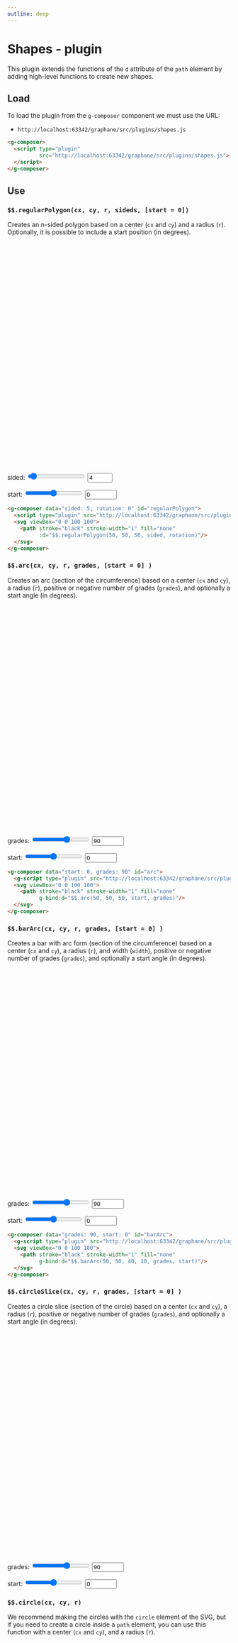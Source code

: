 ```yaml
---
outline: deep
---
```


# Shapes - plugin

This plugin extends the functions of the `d` attribute of the `path` element by adding high-level
functions to create new shapes.

## Load

To load the plugin from the `g-composer` component we must use the URL:

- ```http://localhost:63342/graphane/src/plugins/shapes.js```

```html
<g-composer>
  <script type="plugin"
          src="http://localhost:63342/graphane/src/plugins/shapes.js">
  </script>
</g-composer>
```

## Use

### `$$.regularPolygon(cx, cy, r, sideds, [start = 0])`

Creates an n-sided polygon based on a center (`cx` and `cy`) and a radius (`r`). Optionally, it is
possible to include a start position (in degrees).

<g-composer data="sided: 5, rotation: 0" id="regularPolygon">
  <g-script type="plugin" src="http://localhost:63342/graphane/src/plugins/shapes.js"></g-script>
  <svg viewBox="0 0 100 100">
    <path stroke="black" stroke-width="1" fill="none" 
          g-bind:d="$$.regularPolygon(50, 50, 50, sided, rotation)"/>
  </svg>
</g-composer>
<p>
  <label>sided: 
    <input id="rpSidedRange" type="range" min="3" max="25" value="4"
           oninput="document.querySelector('#regularPolygon').data.sided = document.querySelector('#rpSidedNumber').value = Number(this.value)">
    <input id="rpSidedNumber" type="number" min="3" max="25" value="4"
           oninput="document.querySelector('#regularPolygon').data.sided = document.querySelector('#rpSidedRange').value = Number(this.value)">
  </label>
</p>
<p>
  <label>start: 
    <input id="rpStartRange" type="range" min="-360" max="360" value="0"
           oninput="document.querySelector('#regularPolygon').data.rotation = document.querySelector('#rpStartNumber').value = Number(this.value)">
    <input id="rpStartNumber" type="number" min="-360" max="360" value="0"
          oninput="document.querySelector('#regularPolygon').data.rotation = document.querySelector('#rpStartRange').value = Number(this.value)">
  </label>
</p>

```html
<g-composer data="sided: 5, rotation: 0" id="regularPolygon">
  <script type="plugin" src="http://localhost:63342/graphane/src/plugins/shapes.js"></script>
  <svg viewBox="0 0 100 100">
    <path stroke="black" stroke-width="1" fill="none"
          :d="$$.regularPolygon(50, 50, 50, sided, rotation)"/>
  </svg>
</g-composer>
```

### `$$.arc(cx, cy, r, grades, [start = 0] )`

Creates an arc (section of the circumference) based on a center (`cx` and `cy`), a radius (`r`),
positive or negative number of grades (`grades`), and optionally a start angle (in degrees).

<g-composer data="grades: 90, start: 0" id="arc">
  <g-script type="plugin" src="http://localhost:63342/graphane/src/plugins/shapes.js"></g-script>
  <svg viewBox="0 0 100 100">
    <path stroke="black" stroke-width="1" fill="none" 
          g-bind:d="$$.arc(50, 50, 50, grades, start)"/>
  </svg>
</g-composer>
<p>
  <label>grades:
    <input id="arcGradesRange" type="range" min="-360" max="360" value="90"
           oninput="document.querySelector('#arc').data.grades = document.querySelector('#arcGradesNumber').value = Number(this.value)">
    <input id="arcGradesNumber" type="number" min="-360" max="360" value="90"
           oninput="document.querySelector('#arc').data.grades = document.querySelector('#arcGradesRange').value = Number(this.value)">
</label>
</p>
<p>
  <label>start: 
    <input id="arcStartRange" type="range" min="-360" max="360" value="0"
           oninput="document.querySelector('#arc').data.start = document.querySelector('#arcStartNumber').value = Number(this.value)">
    <input id="arcStartNumber" type="number" min="-360" max="360" value="0"
           oninput="document.querySelector('#arc').data.start = document.querySelector('#arcStartRange').value = Number(this.value)">
  </label>
</p>

```html
<g-composer data="start: 0, grades: 90" id="arc">
  <g-script type="plugin" src="http://localhost:63342/graphane/src/plugins/shapes.js"></g-script>
  <svg viewBox="0 0 100 100">
    <path stroke="black" stroke-width="1" fill="none"
          g-bind:d="$$.arc(50, 50, 50, start, grades)"/>
  </svg>
</g-composer>
```

### `$$.barArc(cx, cy, r, grades, [start = 0] )`

Creates a bar with arc form (section of the circumference) based on a center (`cx` and `cy`), a
radius (`r`), and width (`width`), positive or negative number of grades (`grades`), and optionally
a start angle (in degrees).

<g-composer data="grades: 90, start: 0" id="barArc">
  <g-script type="plugin" src="http://localhost:63342/graphane/src/plugins/shapes.js"></g-script>
  <svg viewBox="0 0 100 100">
    <path stroke="black" stroke-width="1" fill="none" 
          g-bind:d="$$.barArc(50, 50, 40, 10, grades, start)"/>
  </svg>
</g-composer>
<p>
  <label>grades:
    <input id="barGradesRange" type="range" min="-360" max="360" value="90"
           oninput="document.querySelector('#barArc').data.grades = document.querySelector('#barGradesNumber').value = Number(this.value)">
    <input id="barGradesNumber" type="number" min="-360" max="360" value="90"
           oninput="document.querySelector('#barArc').data.grades = document.querySelector('#barGradesRange').value = Number(this.value)">
</label>
</p>
<p>
  <label>start: 
    <input id="barStartRange" type="range" min="-360" max="360" value="0"
           oninput="document.querySelector('#barArc').data.start = document.querySelector('#barStartNumber').value = Number(this.value)">
    <input id="barStartNumber" type="number" min="-360" max="360" value="0"
           oninput="document.querySelector('#barArc').data.start = document.querySelector('#barStartRange').value = Number(this.value)">
  </label>
</p>

```html
<g-composer data="grades: 90, start: 0" id="barArc">
  <g-script type="plugin" src="http://localhost:63342/graphane/src/plugins/shapes.js"></g-script>
  <svg viewBox="0 0 100 100">
    <path stroke="black" stroke-width="1" fill="none"
          g-bind:d="$$.barArc(50, 50, 40, 10, grades, start)"/>
  </svg>
</g-composer>
```

### `$$.circleSlice(cx, cy, r, grades, [start = 0] )`

Creates a circle slice (section of the circle) based on a center (`cx` and `cy`), a radius 
(`r`), positive or negative number of grades (`grades`), and optionally a start angle (in degrees).

<g-composer data="grades: 90, start: 0" id="circleSlice">
  <g-script type="plugin" src="http://localhost:63342/graphane/src/plugins/shapes.js"></g-script>
  <svg viewBox="0 0 100 100">
    <path stroke="black" stroke-width="1" fill="none" 
          g-bind:d="$$.circleSlice(50, 50, 40, grades, start)"/>
  </svg>
</g-composer>
<p>
  <label>grades:
    <input id="sliceGradesRange" type="range" min="-360" max="360" value="90"
           oninput="document.querySelector('#circleSlice').data.grades = document.querySelector('#sliceGradesNumber').value = Number(this.value)">
    <input id="sliceGradesNumber" type="number" min="-360" max="360" value="90"
           oninput="document.querySelector('#circleSlice').data.grades = document.querySelector('#sliceGradesRange').value = Number(this.value)">
</label>
</p>
<p>
  <label>start: 
    <input id="sliceStartRange" type="range" min="-360" max="360" value="0"
           oninput="document.querySelector('#circleSlice').data.start = document.querySelector('#sliceStartNumber').value = Number(this.value)">
    <input id="sliceStartNumber" type="number" min="-360" max="360" value="0"
           oninput="document.querySelector('#circleSlice').data.start = document.querySelector('#sliceStartRange').value = Number(this.value)">
  </label>
</p>

### `$$.circle(cx, cy, r)`

We recommend making the circles with the `circle` element of the SVG, but if you need to create a
circle inside a `path` element, you can use this function with a center (`cx` and `cy`), and a 
radius (`r`).

<g-composer data="r: 25, start: 0" id="circle">
  <g-script type="plugin" src="http://localhost:63342/graphane/src/plugins/shapes.js"></g-script>
  <svg viewBox="0 0 100 100">
    <path stroke="black" stroke-width="1" fill="none" 
          g-bind:d="$$.circle(50, 50, r)"/>
  </svg>
</g-composer>
<p>
  <label>radius:
    <input id="circleRange" type="range" min="0" max="50" value="25"
           oninput="document.querySelector('#circle').data.r = document.querySelector('#circleNumber').value = Number(this.value)">
    <input id="circleNumber" type="number" min="0" max="50" value="25"
           oninput="document.querySelector('#circle').data.r = document.querySelector('#circleRange').value = Number(this.value)">
  </label>
</p>

```html
<g-composer data="r: 25, start: 0" id="circle">
  <g-script type="plugin" src="http://localhost:63342/graphane/src/plugins/shapes.js"></g-script>
  <svg viewBox="0 0 100 100">
    <path stroke="black" stroke-width="1" fill="none" 
          g-bind:d="$$.circle(50, 50, r)"/>
  </svg>
</g-composer>
```

### `$$.star(cx, cy, r1, r2, points, [start=0])`

This function allows to create a star in a `path` element. To do this you must pass a
center (`cx`, `cy`), an outer radius (`r1`), an inner radius (`r2`), the points of the
star (`points`), and optionally, the angle at which to start (in degrees).

<g-composer data="r1: 25, r2:15, sides: 5, start: 0" id="start">
  <g-script type="plugin" src="http://localhost:63342/graphane/src/plugins/shapes.js"></g-script>
  <svg viewBox="0 0 100 100">
    <path stroke="black" stroke-width="1" fill="none" 
          g-bind:d="$$.star(50, 50, r1, r2, sides, start)"/>
  </svg>
</g-composer>
<p>
  <label>r1: 
    <input id="star_r1_Range" type="range" min="0" max="50" value="25"
           oninput="document.querySelector('#start').data.r1 = document.querySelector('#star_r1_Number').value = Number(this.value)">
    <input id="star_r1_Number" type="number" min="0" max="50" value="25"
           oninput="document.querySelector('g-composer#start').data.r1 = document.querySelector('#star_r1_Range').value = Number(this.value)">
    </label>
</p>
<p>
  <label>r2: 
    <input id="star_r2_Range" type="range" min="0" max="50" value="15"
           oninput="document.querySelector('#start').data.r2 = document.querySelector('#star_r2_Number').value = Number(this.value)">
    <input id="star_r2_Number" type="number" min="0" max="50" value="15"
           oninput="document.querySelector('g-composer#start').data.r2 = document.querySelector('#star_r2_Range').value = Number(this.value)">
  </label>
</p>
<p>
  <label>sides: 
    <input id="star_sides_Range" type="range" min="0" max="50" value="5"
           oninput="document.querySelector('#start').data.sides = document.querySelector('#star_sides_Number').value = Number(this.value)">
    <input id="star_sides_Number" type="number" min="0" max="50" value="5"
           oninput="document.querySelector('g-composer#start').data.sides = document.querySelector('#star_sides_Range').value = Number(this.value)">
  </label>
</p>
<p>
  <label>start: 
    <input id="star_start_Range" type="range" min="-360" max="360" value="0"
           oninput="document.querySelector('#start').data.start = document.querySelector('#star_start_Number').value = Number(this.value)">
    <input id="star_start_Number" type="number" min="-360" max="360" value="0"
           oninput="document.querySelector('g-composer#start').data.start = document.querySelector('#star_start_Range').value = Number(this.value)">
  </label>
</p>
